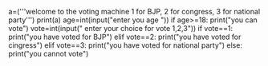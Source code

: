 a=('''welcome to the voting machine
1 for BJP, 2 for congress, 3 for national party''')
print(a)
age=int(input("enter you age "))
if age>=18:
  print("you can vote")
  vote=int(input(" enter your choice for vote 1,2,3"))
  if vote==1:
    print("you have voted for BJP")
  elif vote==2:
    print("you have voted for cingress")
  elif vote==3:
    print("you have voted for national party")
else:
  print("you cannot vote")
